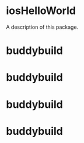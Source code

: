 # iosHelloWorld

A description of this package.
# buddybuild
# buddybuild
# buddybuild
# buddybuild
